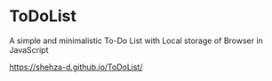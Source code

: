 # ToDoList
A simple and minimalistic To-Do List with Local storage of Browser in JavaScript

https://shehza-d.github.io/ToDoList/
